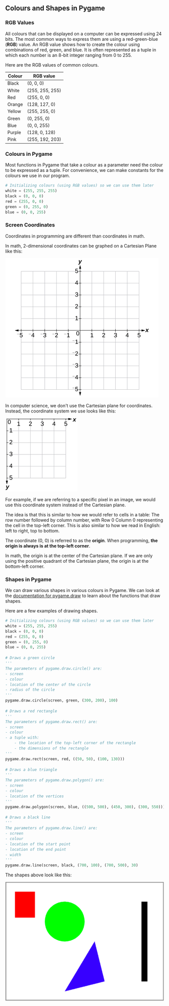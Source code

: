 ## Colours and Shapes in Pygame

### RGB Values

All colours that can be displayed on a computer can be expressed using 24 bits. The most common ways to express them are using a red-green-blue (**RGB**) value. An RGB value shows how to create the colour using combinations of red, green, and blue. It is often represented as a tuple in which each number is an 8-bit integer ranging from 0 to 255.

Here are the RGB values of common colours.

| Colour | RGB value       |
| ------ | --------------- |
| Black  | (0, 0, 0)       |
| White  | (255, 255, 255) |
| Red    | (255, 0, 0)     |
| Orange | (128, 127, 0)   |
| Yellow | (255, 255, 0)   |
| Green  | (0, 255, 0)     |
| Blue   | (0, 0, 255)     |
| Purple | (128, 0, 128)   |
| Pink   | (255, 192, 203) |

### Colours in Pygame

Most functions in Pygame that take a colour as a parameter need the colour to be expressed as a tuple. For convenience, we can make constants for the colours we use in our program.

```python
# Initializing colours (using RGB values) so we can use them later
white = (255, 255, 255)
black = (0, 0, 0)
red = (255, 0, 0)
green = (0, 255, 0)
blue = (0, 0, 255)
```

### Screen Coordinates

Coordinates in programming are different than coordinates in math. 

In math, 2-dimensional coordinates can be graphed on a Cartesian Plane like this:

![](../../Images/Cartesian_Plane.jpg)

In computer science, we don't use the Cartesian plane for coordinates. Instead, the coordinate system we use looks like this:

![](../../Images/Coordinate_Plane.jpg)

For example, if we are referring to a specific pixel in an image, we would use this coordinate system instead of the Cartesian plane. 

The idea is that this is similar to how we would refer to cells in a table: The row number followed by column number, with Row 0 Column 0 representing the cell in the top-left corner. This is also similar to how we read in English: left to right, top to bottom.

The coordinate (0, 0) is referred to as the **origin**. When programming, **the origin is always is at the top-left corner**. 

In math, the origin is at the center of the Cartesian plane. If we are only using the positive quadrant of the Cartesian plane, the origin is at the bottom-left corner.

### Shapes in Pygame

We can draw various shapes in various colours in Pygame. We can look at the [documentation for pygame.draw](https://www.pygame.org/docs/ref/draw.html) to learn about the functions that draw shapes. 

Here are a few examples of drawing shapes.

```python
# Initializing colours (using RGB values) so we can use them later
white = (255, 255, 255)
black = (0, 0, 0)
red = (255, 0, 0)
green = (0, 255, 0)
blue = (0, 0, 255)

# Draws a green circle
'''
The parameters of pygame.draw.circle() are:
- screen
- colour
- location of the center of the circle
- radius of the circle
'''
pygame.draw.circle(screen, green, (300, 200), 100)

# Draws a red rectangle
'''
The parameters of pygame.draw.rect() are:
- screen
- colour
- a tuple with:
	- the location of the top-left corner of the rectangle
	- the dimensions of the rectangle
'''
pygame.draw.rect(screen, red, ((50, 50), (100, 130)))

# Draws a blue triangle
'''
The parameters of pygame.draw.polygon() are:
- screen
- colour
- location of the vertices
'''
pygame.draw.polygon(screen, blue, ((500, 500), (450, 300), (300, 550)))

# Draws a black line
'''
The parameters of pygame.draw.line() are:
- screen
- colour
- location of the start point
- location of the end point
- width
'''
pygame.draw.line(screen, black, (700, 100), (700, 500), 30)

```

The shapes above look like this:

![](../../Images/Shapes.png)

